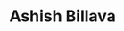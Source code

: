 # Ashish Billava <!--[![Donate](https://#)](https://#)-->

<!--## `Test.`
    
<!--######(.)

<!--**[Moon](https://#)** is a minimal, one column jekyll theme.

<!--## Features
* Minimal, you can focus on your content
* Responsive
* Disqus integration
* Syntax highlighting
* Optional post image
* Social icons
* Page for sharing projects
* Optional background image
* Simple navigation menu
* MathJax support

<!--## Preview

<!--![screenshot of Moon](https://cloud.githubusercontent.com/assets/754514/14509720/61c61058-01d6-11e6-93ab-0918515ecd56.png)    
<!--![screenshot of Moon](https://cloud.githubusercontent.com/assets/754514/14509716/61ac6c8e-01d6-11e6-879f-8308883de790.png)

<!--See a [live version of Moon](https://taylantatli.github.io/Moon) hosted on GitHub.

<!--## Getting Started

<!--To learn how to install and use this theme check out the [Setup Guide](https://taylantatli.github.io/Moon/moon-theme/) for more information.-->
